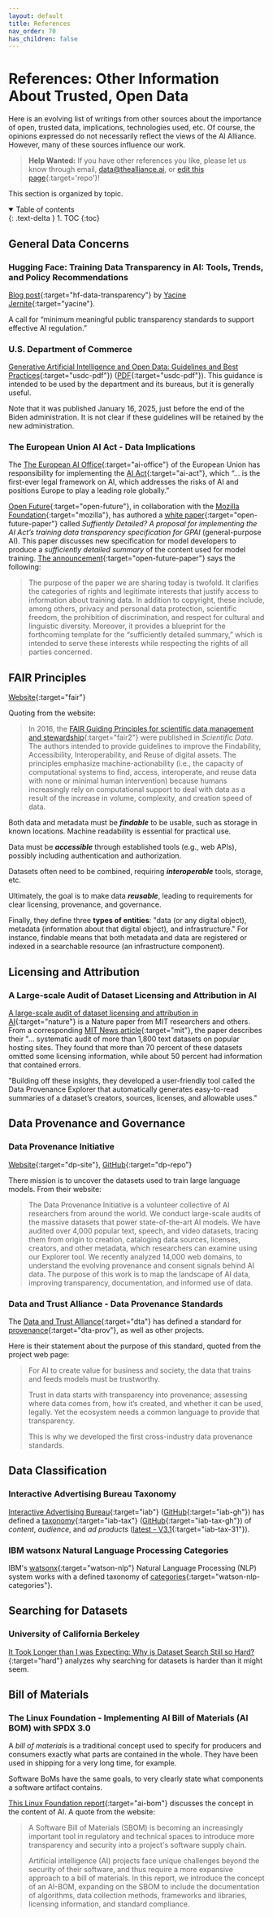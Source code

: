 ```yaml
---
layout: default
title: References
nav_order: 70
has_children: false
---
```


# References: Other Information About Trusted, Open Data

Here is an evolving list of writings from other sources about the importance of open, trusted data, implications, technologies used, etc. Of course, the opinions expressed do not necessarily reflect the views of the AI Alliance. However, many of these sources influence our work.

> **Help Wanted:** If you have other references you like, please let us know through email, [data@thealliance.ai](mailto:data@thealliance.ai), or [edit this page](https://github.com/The-AI-Alliance/open-trusted-data-initiative/blob/latest/docs/references.markdown){:target='repo'}!

This section is organized by topic.

<details open markdown="block">
  <summary>
    Table of contents
  </summary>
  {: .text-delta }
1. TOC
{:toc}
</details>

## General Data Concerns

<a name="data-transparency"></a>
### Hugging Face: Training Data Transparency in AI: Tools, Trends, and Policy Recommendations

[Blog post](https://huggingface.co/blog/yjernite/data-transparency){:target="hf-data-transparency"} by [Yacine Jernite](https://huggingface.co/yjernite){:target="yacine"}.

A call for &ldquo;minimum meaningful public transparency standards to support effective AI regulation.&rdquo;

### U.S. Department of Commerce

[Generative Artificial Intelligence and Open Data: Guidelines and Best Practices](https://www.commerce.gov/news/blog/2025/01/generative-artificial-intelligence-and-open-data-guidelines-and-best-practices){:target="usdc-pdf"}) ([PDF](https://www.commerce.gov/sites/default/files/2025-01/GenerativeAI-Open-Data.pdf){:target="usdc-pdf"}). This guidance is intended to be used by the department and its bureaus, but it is generally useful. 

Note that it was published January 16, 2025, just before the end of the Biden administration. It is not clear if these guidelines will be retained by the new administration.

### The European Union AI Act - Data Implications

The [The European AI Office](https://digital-strategy.ec.europa.eu/en/policies/ai-office){:target="ai-office"} of the European Union has responsibility for implementing the [AI Act](https://digital-strategy.ec.europa.eu/en/policies/regulatory-framework-ai){:target="ai-act"}, which &ldquo;... is the first-ever legal framework on AI, which addresses the risks of AI and positions Europe to play a leading role globally.&rdquo;

[Open Future](https://openfuture.eu/){:target="open-future"}, in collaboration with the [Mozilla Foundation](https://foundation.mozilla.org/en/?gad_source=1){:target="mozilla"}, has authored a [white paper](https://openfuture.eu/publication/towards-robust-training-data-transparency/){:target="open-future-paper"} called _Suffiently Detailed? A proposal for implementing the AI Act’s training data transparency specification for GPAI_ (general-purpose AI). This paper discusses new specification for model developers to produce a _sufficiently detailed summary_ of the content used for model training. [The announcement](https://openfuture.eu/publication/towards-robust-training-data-transparency/){:target="open-future-paper"} says the following:

> The purpose of the paper we are sharing today is twofold. It clarifies the categories of rights and legitimate interests that justify access to information about training data. In addition to copyright, these include, among others, privacy and personal data protection, scientific freedom, the prohibition of discrimination, and respect for cultural and linguistic diversity. Moreover, it provides a blueprint for the forthcoming template for the &ldquo;sufficiently detailed summary,&rdquo; which is intended to serve these interests while respecting the rights of all parties concerned.

## FAIR Principles

[Website](https://www.go-fair.org/fair-principles/){:target="fair"}

Quoting from the website:

> In 2016, the [FAIR Guiding Principles for scientific data management and stewardship](https://www.nature.com/articles/sdata201618){:target="fair2"} were published in _Scientific Data_. The authors intended to provide guidelines to improve the Findability, Accessibility, Interoperability, and Reuse of digital assets. The principles emphasize machine-actionability (i.e., the capacity of computational systems to find, access, interoperate, and reuse data with none or minimal human intervention) because humans increasingly rely on computational support to deal with data as a result of the increase in volume, complexity, and creation speed of data.

Both data and metadata must be ***findable*** to be usable, such as storage in known locations. Machine readability is essential for practical use.

Data must be ***accessible*** through established tools (e.g., web APIs), possibly including authentication and authorization.

Datasets often need to be combined, requiring ***interoperable*** tools, storage, etc.

Ultimately, the goal is to make data ***reusable***, leading to requirements for clear licensing, provenance, and governance.

Finally, they define three **types of entities**: "data (or any digital object), metadata (information about that digital object), and infrastructure." For instance, findable means that both metadata and data are registered or indexed in a searchable resource (an infrastructure component).


## Licensing and Attribution

### A Large-scale Audit of Dataset Licensing and Attribution in AI

[A large-scale audit of dataset licensing and attribution in AI](https://www.nature.com/articles/s42256-024-00878-8){:target="nature"} is a Nature paper from MIT researchers and others. From a corresponding [MIT News article](https://news.mit.edu/2024/study-large-language-models-datasets-lack-transparency-0830){:target="mit"}, the paper describes their "... systematic audit of more than 1,800 text datasets on popular hosting sites. They found that more than 70 percent of these datasets omitted some licensing information, while about 50 percent had information that contained errors.

"Building off these insights, they developed a user-friendly tool called the Data Provenance Explorer that automatically generates easy-to-read summaries of a dataset’s creators, sources, licenses, and allowable uses."

## Data Provenance and Governance

### Data Provenance Initiative

[Website](https://www.dataprovenance.org/){:target="dp-site"}, [GitHub](https://github.com/Data-Provenance-Initiative/Data-Provenance-Collection){:target="dp-repo"}

There mission is to uncover the datasets used to train large language models. From their website:

> The Data Provenance Initiative is a volunteer collective of AI researchers from around the world. We conduct large-scale audits of the massive datasets that power state-of-the-art AI models. We have audited over 4,000 popular text, speech, and video datasets, tracing them from origin to creation, cataloging data sources, licenses, creators, and other metadata, which researchers can examine using our Explorer tool. We recently analyzed 14,000 web domains, to understand the evolving provenance and consent signals behind AI data. The purpose of this work is to map the landscape of AI data, improving transparency, documentation, and informed use of data.

### Data and Trust Alliance - Data Provenance Standards

The [Data and Trust Alliance](https://dataandtrustalliance.org/){:target="dta"} has defined a standard for [provenance](https://dataandtrustalliance.org/work/data-provenance-standards){:target="dta-prov"}, as well as other projects.

Here is their statement about the purpose of this standard, quoted from the project web page:

> For AI to create value for business and society, the data that trains and feeds models must be trustworthy.
> 
> Trust in data starts with transparency into provenance; assessing where data comes from, how it’s created, and whether it can be used, legally. Yet the ecosystem needs a common language to provide that transparency.
> 
> This is why we developed the first cross-industry data provenance standards. 

## Data Classification

### Interactive Advertising Bureau Taxonomy

[Interactive Advertising Bureau](http://www.iabtechlab.com/){:target="iab"} ([GitHub](https://github.com/InteractiveAdvertisingBureau){:target="iab-gh"}) has defined a [taxonomy](https://iabtechlab.com/standards/content-taxonomy/){:target="iab-tax"} ([GitHub](https://github.com/InteractiveAdvertisingBureau/Taxonomies){:target="iab-tax-gh"}) of _content_, _audience_, and _ad products_ ([latest - V3.1](https://github.com/InteractiveAdvertisingBureau/Taxonomies/blob/develop/Content%20Taxonomies/Content%20Taxonomy%203.1.tsv){:target="iab-tax-31"}).

### IBM watsonx Natural Language Processing Categories

IBM's [watsonx](https://www.ibm.com/docs/en/watsonx/saas){:target="watson-nlp"}  Natural Language Processing (NLP) system works with a defined taxonomy of [categories](https://www.ibm.com/docs/en/watsonx/saas?topic=categorization-category-types){:target="watson-nlp-categories"}.

## Searching for Datasets

### University of California Berkeley

[It Took Longer than I was Expecting: Why is Dataset Search Still so Hard?](https://dl.acm.org/doi/10.1145/3665939.3665959){:target="hard"} analyzes why searching for datasets is harder than it might seem.

<a name="ai-bom"></a>
## Bill of Materials

### The Linux Foundation - Implementing AI Bill of Materials (AI BOM) with SPDX 3.0

A _bill of materials_ is a traditional concept used to specify for producers and consumers exactly what parts are contained in the whole. They have been used in shipping for a very long time, for example.

Software BoMs have the same goals, to very clearly state what components a software artifact contains.

[This Linux Foundation report](https://www.linuxfoundation.org/research/ai-bom){:target="ai-bom"} discusses the concept in the content of AI. A quote from the website:

> A Software Bill of Materials (SBOM) is becoming an increasingly important tool in regulatory and technical spaces to introduce more transparency and security into a project's software supply chain.
> 
> Artificial intelligence (AI) projects face unique challenges beyond the security of their software, and thus require a more expansive approach to a bill of materials. In this report, we introduce the concept of an AI-BOM, expanding on the SBOM to include the documentation of algorithms, data collection methods, frameworks and libraries, licensing information, and standard compliance.
